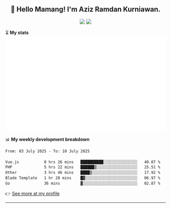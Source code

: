 <h2 align="center">👋 Hello Mamang! I'm Aziz Ramdan Kurniawan.</h2>  
<p align="center">
  <img src="https://komarev.com/ghpvc/?username=azizramdan">
  <img src="https://wakatime.com/badge/user/90056fa0-4c31-4eca-954e-2a3ac05896f9.svg">
</p>
    
⏳ **My stats**  
![](https://raw.githubusercontent.com/azizramdan/github-stats/master/generated/overview.svg#gh-dark-mode-only)

📊 **My weekly development breakdown**
<!--START_SECTION:waka-->

```txt
From: 03 July 2025 - To: 10 July 2025

Vue.js           8 hrs 26 mins   ██████████░░░░░░░░░░░░░░░   40.07 %
PHP              5 hrs 22 mins   ██████▒░░░░░░░░░░░░░░░░░░   25.51 %
Other            3 hrs 46 mins   ████▒░░░░░░░░░░░░░░░░░░░░   17.92 %
Blade Template   1 hr 28 mins    █▓░░░░░░░░░░░░░░░░░░░░░░░   06.97 %
Go               36 mins         ▓░░░░░░░░░░░░░░░░░░░░░░░░   02.87 %
```

<!--END_SECTION:waka-->
👉 [See more at my profile](https://wakatime.com/@azizramdan)
***

